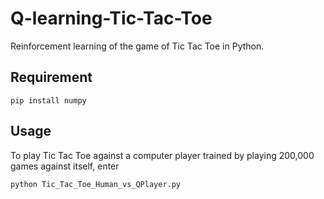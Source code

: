 # Q-learning-Tic-Tac-Toe
Reinforcement learning of the game of Tic Tac Toe in Python.

## Requirement
`pip install numpy` 

## Usage
To play Tic Tac Toe against a computer player trained by playing 200,000 games against itself, enter

`python Tic_Tac_Toe_Human_vs_QPlayer.py` 




